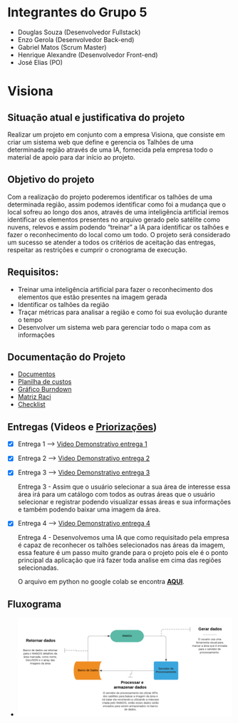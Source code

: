 # Integrantes do Grupo 5
-   Douglas Souza (Desenvolvedor Fullstack)
-   Enzo Gerola (Desenvolvedor Back-end)
-   Gabriel Matos (Scrum Master)
-   Henrique Alexandre (Desenvolvedor Front-end)
-   José Elias (PO)

# Visiona

## Situação atual e justificativa do projeto

Realizar um projeto em conjunto com a empresa Visiona, que consiste em criar um sistema web que define e gerencia os Talhões de uma determinada região através de uma IA, fornecida pela empresa todo o material de apoio para dar início ao projeto.


## Objetivo do projeto
 	
Com a realização do projeto poderemos identificar os talhões de uma determinada região, assim podemos identificar como foi a mudança que o local sofreu ao longo dos anos, através de uma inteligência artificial iremos identificar os elementos presentes no arquivo gerado pelo satélite como nuvens, relevos e assim podendo “treinar” a IA para identificar os talhões e fazer o reconhecimento do local como um todo.
O projeto será considerado um sucesso se atender a todos os critérios de aceitação das entregas, respeitar as restrições e cumprir o cronograma de execução.

## Requisitos: 

-	Treinar uma inteligência artificial para fazer o reconhecimento dos elementos que estão presentes na imagem gerada
-	Identificar os talhões da região
-	Traçar métricas para analisar a região e como foi sua evolução durante o tempo
-	Desenvolver um sistema web para gerenciar todo o mapa com as informações


## Documentação do Projeto
-   [Documentos](https://drive.google.com/drive/folders/1jpylCukXZ-dXyeXKhveL1e4h_6h6Z0hI?usp=sharing)
-   [Planilha de custos](https://docs.google.com/spreadsheets/d/1K1LMhtv2zpvaMf7OXXQadKsYZsrr-DMd_8A0W-zwfvQ/edit?usp=sharing)
-   [Gráfico Burndown](https://docs.google.com/spreadsheets/d/1T-Um5j_i17QHgmUDWkdYQWlF-Beda6Tq5OJ0FkCOkxE/edit?usp=sharing)
-   [Matriz Raci](https://docs.google.com/spreadsheets/d/14LjCpRv72gBPqyzKASprroXeiO-9xncovccf3pB6K68/edit?usp=sharing)
-   [Checklist](https://drive.google.com/file/d/1Q0unTLsmw0O0yL8bstLIBgG-QSFGaqo6/view?usp=sharing)

## Entregas (Videos e [Priorizações](https://drive.google.com/file/d/1HBAGodFF4nQXLZTeCOb1BIqBj2UKQeVP/view?usp=sharing))
- [x]  Entrega 1 --> [Video Demonstrativo entrega 1](https://drive.google.com/open?id=11v4xIfAYC_t8zkmm5uXnqkraF5Oosq1n)
- [x]  Entrega 2 --> [Video Demonstrativo entrega 2](https://drive.google.com/open?id=1qI51W90t1r8VAVSixZajOPehkBhtmiVV)
- [x]  Entrega 3 --> [Video Demonstrativo entrega 3](https://drive.google.com/file/d/1su1_JO-INZhCrKuTwO0xIuDHuL-4v2br/view?usp=sharing)

    Entrega 3 - Assim que o usuário selecionar a sua área de interesse essa área irá para um
catálogo com todos as outras áreas que o usuário selecionar e registrar podendo visualizar
essas áreas e sua informações e também podendo baixar uma imagem da área.

- [x]  Entrega 4 --> [Video Demonstrativo entrega 4](https://drive.google.com/file/d/1jmxoft1dSnrfpMGHpgdaniFxBGqBHaYb/view?usp=sharing)
    
    Entrega 4 - Desenvolvemos uma IA que como requisitado pela empresa é capaz de reconhecer os talhões selecionados nas áreas da imagem, essa feature é um passo muito grande para o projeto pois ele é o ponto principal da aplicação que irá fazer toda analise em cima das regiões selecionadas.
    
    O arquivo em python no google colab se encontra [**AQUI**](https://colab.research.google.com/drive/1S3tCy98YhN0T_iX4tkdnIJfvkIAtYxbV?usp=sharing).

## Fluxograma
- ![Fluxograma](./docs/Fluxograma.png)
